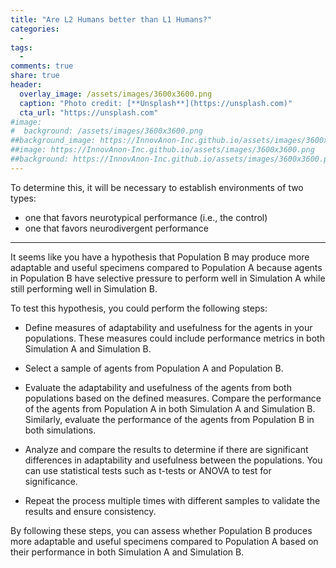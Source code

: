 ```yaml
---
title: "Are L2 Humans better than L1 Humans?"
categories:
  - 
tags:
  - 
comments: true
share: true
header:
  overlay_image: /assets/images/3600x3600.png
  caption: "Photo credit: [**Unsplash**](https://unsplash.com)"
  cta_url: "https://unsplash.com"
#image:
#  background: /assets/images/3600x3600.png
##background_image: https://InnovAnon-Inc.github.io/assets/images/3600x3600.png
##image: https://InnovAnon-Inc.github.io/assets/images/3600x3600.png
##background: https://InnovAnon-Inc.github.io/assets/images/3600x3600.png
---
```


To determine this, it will be necessary to establish environments of two types:
- one that favors neurotypical   performance (i.e., the control)
- one that favors neurodivergent performance

-----

It seems like you have a hypothesis that Population B may produce more adaptable and useful specimens compared to Population A because agents in Population B have selective pressure to perform well in Simulation A while still performing well in Simulation B.

To test this hypothesis, you could perform the following steps:

- Define measures of adaptability and usefulness for the agents in your populations. These measures could include performance metrics in both Simulation A and Simulation B.

- Select a sample of agents from Population A and Population B.

- Evaluate the adaptability and usefulness of the agents from both populations based on the defined measures. Compare the performance of the agents from Population A in both Simulation A and Simulation B. Similarly, evaluate the performance of the agents from Population B in both simulations.

- Analyze and compare the results to determine if there are significant differences in adaptability and usefulness between the populations. You can use statistical tests such as t-tests or ANOVA to test for significance.

- Repeat the process multiple times with different samples to validate the results and ensure consistency.

By following these steps, you can assess whether Population B produces more adaptable and useful specimens compared to Population A based on their performance in both Simulation A and Simulation B.
